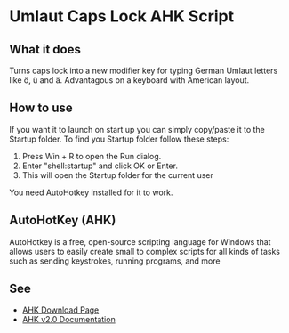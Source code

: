 # Umlaut Caps Lock AHK Script
## What it does
Turns caps lock into a new modifier key for typing German Umlaut letters like ö, ü and ä. Advantagous on a keyboard with American layout.
## How to use
If you want it to launch on start up you can simply copy/paste it to the Startup folder. To find you Startup folder follow these steps:
1. Press Win + R to open the Run dialog.
2. Enter "shell:startup" and click OK or Enter.
3. This will open the Startup folder for the current user

You need AutoHotkey installed for it to work.
## AutoHotKey (AHK)
AutoHotkey is a free, open-source scripting language for Windows that allows users to easily create small to complex scripts for all kinds of tasks such as sending keystrokes, running programs, and more
## See
- [AHK Download Page](https://www.autohotkey.com/)
- [AHK v2.0 Documentation](https://www.autohotkey.com/docs/v2/)

